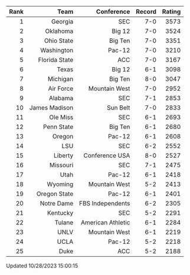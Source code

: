 | Rank  | Team                 | Conference           | Record   | Rating |
| ---:  | ---:                 | ---:                 | ---:     | ---:   |
| 1     | Georgia              | SEC                  | 7-0      | 3573   |
| 2     | Oklahoma             | Big 12               | 7-0      | 3524   |
| 3     | Ohio State           | Big Ten              | 7-0      | 3351   |
| 4     | Washington           | Pac-12               | 7-0      | 3210   |
| 5     | Florida State        | ACC                  | 7-0      | 3167   |
| 6     | Texas                | Big 12               | 6-1      | 3098   |
| 7     | Michigan             | Big Ten              | 8-0      | 3047   |
| 8     | Air Force            | Mountain West        | 7-0      | 2952   |
| 9     | Alabama              | SEC                  | 7-1      | 2853   |
| 10    | James Madison        | Sun Belt             | 7-0      | 2833   |
| 11    | Ole Miss             | SEC                  | 6-1      | 2693   |
| 12    | Penn State           | Big Ten              | 6-1      | 2680   |
| 13    | Oregon               | Pac-12               | 6-1      | 2608   |
| 14    | LSU                  | SEC                  | 6-2      | 2552   |
| 15    | Liberty              | Conference USA       | 8-0      | 2527   |
| 16    | Missouri             | SEC                  | 7-1      | 2475   |
| 17    | Utah                 | Pac-12               | 6-1      | 2418   |
| 18    | Wyoming              | Mountain West        | 5-2      | 2413   |
| 19    | Oregon State         | Pac-12               | 6-1      | 2401   |
| 20    | Notre Dame           | FBS Independents     | 6-2      | 2305   |
| 21    | Kentucky             | SEC                  | 5-2      | 2291   |
| 22    | Tulane               | American Athletic    | 6-1      | 2284   |
| 23    | UNLV                 | Mountain West        | 6-1      | 2219   |
| 24    | UCLA                 | Pac-12               | 5-2      | 2218   |
| 25    | Duke                 | ACC                  | 5-2      | 2188   |

Updated 10/28/2023 15:00:15
